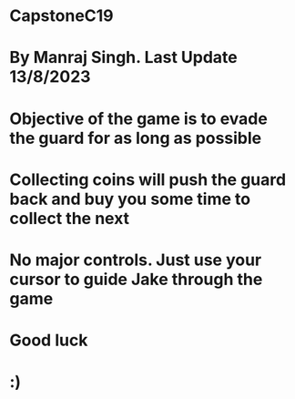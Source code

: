 # CapstoneC19
# By Manraj Singh. Last Update 13/8/2023
# Objective of the game is to evade the guard for as long as possible
# Collecting coins will push the guard back and buy you some time to collect the next
# No major controls. Just use your cursor to guide Jake through the game
# Good luck
# :) 
